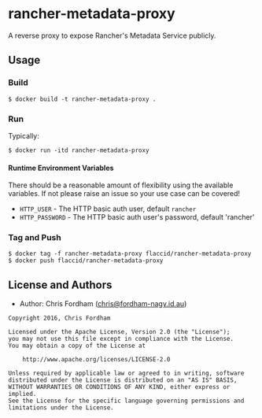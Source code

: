 # rancher-metadata-proxy

A reverse proxy to expose Rancher's Metadata Service publicly.

## Usage

### Build

    $ docker build -t rancher-metadata-proxy .

### Run

Typically:

    $ docker run -itd rancher-metadata-proxy

#### Runtime Environment Variables

There should be a reasonable amount of flexibility using the available variables. If not please raise an issue so your use case can be covered!

- `HTTP_USER` - The HTTP basic auth user, default `rancher`
- `HTTP_PASSWORD` - The HTTP basic auth user's password, default 'rancher'

### Tag and Push

    $ docker tag -f rancher-metadata-proxy flaccid/rancher-metadata-proxy
    $ docker push flaccid/rancher-metadata-proxy

License and Authors
-------------------
- Author: Chris Fordham (<chris@fordham-nagy.id.au>)

```text
Copyright 2016, Chris Fordham

Licensed under the Apache License, Version 2.0 (the "License");
you may not use this file except in compliance with the License.
You may obtain a copy of the License at

    http://www.apache.org/licenses/LICENSE-2.0

Unless required by applicable law or agreed to in writing, software
distributed under the License is distributed on an "AS IS" BASIS,
WITHOUT WARRANTIES OR CONDITIONS OF ANY KIND, either express or implied.
See the License for the specific language governing permissions and
limitations under the License.
```
